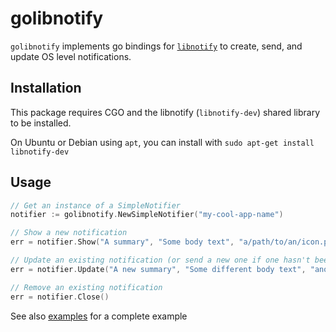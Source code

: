 # golibnotify

`golibnotify` implements go bindings for
[`libnotify`](https://developer.gnome.org/libnotify/unstable/) to create, send,
and update OS level notifications.

## Installation

This package requires CGO and the libnotify (`libnotify-dev`) shared library to be installed.

On Ubuntu or Debian using `apt`, you can install with `sudo apt-get install libnotify-dev`

## Usage

```go
// Get an instance of a SimpleNotifier
notifier := golibnotify.NewSimpleNotifier("my-cool-app-name")

// Show a new notification
err = notifier.Show("A summary", "Some body text", "a/path/to/an/icon.png")

// Update an existing notification (or send a new one if one hasn't been sent)
err = notifier.Update("A new summary", "Some different body text", "another/path/to/icon.png")

// Remove an existing notification
err = notifier.Close()
```

See also [examples](https://github.com/codegoalie/golibnotify/examples) for a complete example
